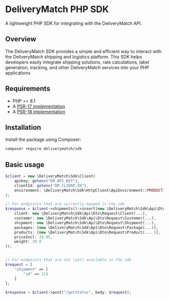# DeliveryMatch PHP SDK
A lightweight PHP SDK for integrating with the DeliveryMatch API.

## Overview
The DeliveryMatch SDK provides a simple and efficient way to interact with the DeliveryMatch shipping and logistics platform. This SDK helps developers easily integrate shipping solutions, rate calculations, label generation, tracking, and other DeliveryMatch services into your PHP applications

## Requirements
* PHP >= 8.1
* A [PSR-17 implementation](https://packagist.org/providers/psr/http-factory-implementation)
* A [PSR-18 implementation](https://packagist.org/providers/psr/http-client-implementation)

## Installation
Install the package using Composer:
```bash
composer require deliverymatch/sdk
```

## Basic usage
```php
$client = new \DeliveryMatch\Sdk\Client(
    apikey: getenv("DM_API_KEY"),
    clientId: getenv("DM_CLIENT_ID"),
    environment: \DeliveryMatch\Sdk\HttpClient\ApiEnvironment::PRODUCTION
);

// For endpoints that are currently mapped in the sdk
$response = $client->shipments()->insert(new \DeliveryMatch\Sdk\Api\Dto\Request\ShipmentRequest(
    client: new \DeliveryMatch\Sdk\Api\Dto\Request\Client(...),
    customer: new \DeliveryMatch\Sdk\Api\Dto\Request\Customer(...),
    shipment: new \DeliveryMatch\Sdk\Api\Dto\Request\Shipment(...),
    packages: [new \DeliveryMatch\Sdk\Api\Dto\Request\Package(...)],
    products: [new \DeliveryMatch\Sdk\Api\Dto\Request\Product(... )],
    priceIncl: 19.95,
    weight: 20.0  
));


// For endpoints that are not (yet) available in the sdk
$request = [
    "shipment" => [
        "id" => 123
    ]
];

$response = $client->post("/getStatus", body: $request);
```
